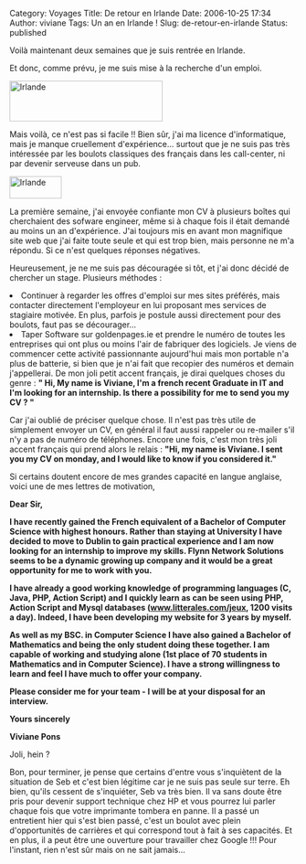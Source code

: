 Category: Voyages
Title: De retour en Irlande
Date: 2006-10-25 17:34
Author: viviane
Tags: Un an en Irlande !
Slug: de-retour-en-irlande
Status: published

Voilà maintenant deux semaines que je suis rentrée en Irlande.

Et donc, comme prévu, je me suis mise à la recherche d'un emploi.

<img class="aligncenter size-full wp-image-453" title="Irlande" src="http://www.viviane-voyages.com/wp-content/uploads/2006/10/1.gif" alt="Irlande" width="268" height="71" />

Mais voilà, ce n'est pas si facile !! Bien sûr, j'ai ma licence d'informatique, mais je manque cruellement d'expérience... surtout que je ne suis pas très intéressée par les boulots classiques des français dans les call-center, ni par devenir serveuse dans un pub.

<img class="alignleft size-full wp-image-454" title="Irlande" src="http://www.viviane-voyages.com/wp-content/uploads/2006/10/2.gif" alt="Irlande" width="91" height="39" />

La première semaine, j'ai envoyée confiante mon CV à plusieurs boîtes qui cherchaient des sofware engineer, même si à chaque fois il était demandé au moins un an d'expérience. J'ai toujours mis en avant mon magnifique site web que j'ai faite toute seule et qui est trop bien, mais personne ne m'a répondu. Si ce n'est quelques réponses négatives.

Heureusement, je ne me suis pas découragée si tôt, et j'ai donc décidé de chercher un stage.
Plusieurs méthodes :
	<li> Continuer à regarder les offres d'emploi sur mes sites préférés, mais contacter directement l'employeur en lui proposant mes services de stagiaire motivée. En plus, parfois je postule aussi directement pour des boulots, faut pas se décourager...</li>
	<li>Taper Software sur goldenpages.ie et prendre le numéro de toutes les entreprises qui ont plus ou moins l'air de fabriquer des logiciels. Je viens de commencer cette activité passionnante aujourd'hui mais mon portable n'a plus de batterie, si bien que je n'ai fait que recopier des numéros et demain j'appellerai.
De mon joli petit accent français, je dirai quelques choses du genre :
<strong>" Hi, My name is Viviane, I'm a french recent Graduate in IT and I'm looking for an internship. Is there a possibility for me to send you my CV ? "</strong>

Car j'ai oublié de préciser quelque chose. Il n'est pas très utile de simplement envoyer un CV, en général il faut aussi rappeler ou re-mailer s'il n'y a pas de numéro de téléphones. Encore une fois, c'est mon très joli accent français qui prend alors le relais :
<strong>"Hi, my name is Viviane. I sent you my CV on monday, and I would like to know if you considered it."</strong>

Si certains doutent encore de mes grandes capacité en langue anglaise, voici une de mes lettres de motivation,

<strong>Dear Sir,

I have recently gained the French equivalent of a Bachelor of Computer Science with highest honours. Rather than staying at University I have decided to move to Dublin to gain practical experience and I am now looking for an internship to improve my skills. Flynn Network Solutions seems to be a dynamic growing up company and it would be a great opportunity for me to work with you.

I have already a good working knowledge of programming languages (C, Java, PHP, Action Script) and I quickly learn as can be seen using PHP, Action Script and Mysql databases (www.litterales.com/jeux, 1200 visits a day). Indeed, I have been developing my website for 3 years by myself.

As well as my BSC. in Computer Science I have also gained a Bachelor of Mathematics and being the only student doing these together. I am capable of working and studying alone (1st place of 70 students in Mathematics and in Computer Science). I have a strong willingness to learn and feel I have much to offer your company.

Please consider me for your team -  I will be at your disposal for an interview.

Yours sincerely

Viviane Pons </strong>

Joli, hein ?

Bon, pour terminer, je pense que certains d'entre vous s'inquiètent de la situation de Seb et c'est bien légitime car je ne suis pas seule sur terre. Eh bien, qu'ils cessent de s'inquiéter, Seb va très bien. Il va sans doute être pris pour devenir support technique chez HP et vous pourrez lui parler chaque fois que votre imprimante tombera en panne. Il a passé un entretient hier qui s'est bien passé, c'est un boulot avec plein d'opportunités de carrières et qui correspond tout à fait à ses capacités. Et en plus, il a peut être une ouverture pour travailler chez Google !!! Pour l'instant, rien n'est sûr mais on ne sait jamais...</li>